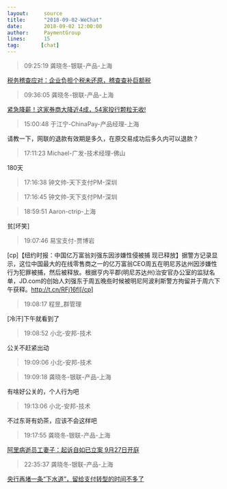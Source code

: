 ```yaml
---
layout:     source 
title:      "2018-09-02-WeChat"
date:       2018-09-02 12:00:00
author:     PaymentGroup
lines:      15 
tag:       [chat]
---
```

> 09:25:19  龚晓冬-银联-产品-上海  
   
[税务稽查应对：企业负担个税未还原，稽查查补巨额税
](https://c.m.163.com/news/a/DQ5EKAK405390VLC.html?spss=newsapp)  
   
> 09:36:05  龚晓冬-银联-产品-上海  
   
[紧急降薪！这家券商大降近4成，54家投行颗粒无收!
](https://c.m.163.com/news/a/DQL6F04L0519H1CT.html?spss=newsapp)  
   
> 15:00:48  于江宁-ChinaPay-产品经理-上海  
   
请教一下，网联的退款有效期是多久，在原交易成功后多久内可以退款？  
   
> 17:11:23  Michael-广发-技术经理-佛山  
   
180天  
   
> 17:16:38  钟文帅-天下支付PM-深圳  
   
> 17:16:45  钟文帅-天下支付PM-深圳  
   
> 18:59:51  Aaron-ctrip-上海  
   
贫[坏笑]  
   
> 19:07:46  易宝支付-贾博岩  
   
[cp]【纽约时报：中国亿万富翁刘强东因涉嫌性侵被捕 现已释放】据警方记录显示，这位中国最大的在线零售商之一的亿万富翁CEO周五在明尼苏达州因涉嫌性行为犯罪被捕，然后被释放。根据亨内平郡(明尼苏达州)治安官办公室的监狱名单，JD.com的创始人刘强东于周五晚些时候被明尼阿波利斯警方拘留并于周六下午获释。http://t.cn/RFj16fl[/cp]  
   
> 19:08:17  程昱_群管理  
   
[冷汗]下午就看到了  
   
> 19:08:52  小北-安邦-技术  
   
公关不赶紧出动  
   
> 19:09:06  小北-安邦-技术  
   
  
   
> 19:09:18  龚晓冬-银联-产品-上海  
   
有啥好公关的，个人行为吧  
   
> 19:13:06  小北-安邦-技术  
   
不过东哥有奶茶，应该不会这样吧  
   
> 19:17:55  龚晓冬-银联-产品-上海  
   
[阿里病逝员工妻子：起诉自如已立案 9月27日开庭
](https://c.m.163.com/news/a/DQMKITOC00258105.html?spss=newsapp)  
   
> 22:35:37  龚晓冬-银联-产品-上海  
   
[央行再堵一条“下水道”，留给支付转型的时间不多了
](http://mp.weixin.qq.com/s?__biz=MjM5MTQ0NDEwMA==&amp;amp;amp;mid=2651574499&amp;amp;amp;idx=1&amp;amp;amp;sn=90cce711a45f65df919502d9752fc45c&amp;amp;amp;chksm=bd4a0d088a3d841eaaaca904f00a9e9326d31acf46ba8442c48b19e3c92166b57072aafc6d90&amp;amp;amp;mpshare=1&amp;amp;amp;scene=1&amp;amp;amp;srcid=0902aGseTjSRxhRJd0kGboCV#rd)  
   
